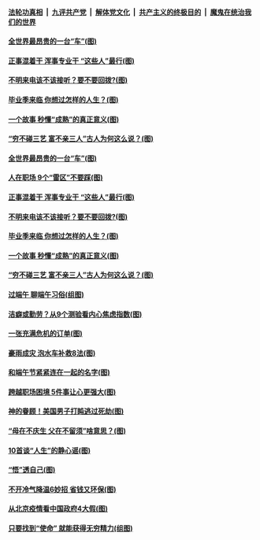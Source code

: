 

####  [法轮功真相](../../../../basic/blob/master/README.md?t=06270202) &nbsp;|&nbsp; [九评共产党](../../../../9ping.md/blob/master/README.md?t=06270202) &nbsp;|&nbsp; [解体党文化](../../../../jtdwh.md/blob/master/README.md?t=06270202)  &nbsp;|&nbsp; [共产主义的终极目的](../../../../gczydzjmd.md/blob/master/README.md?t=06270202) &nbsp;|&nbsp; [魔鬼在统治我们的世界](../../../../mgztzwmdsj.md/blob/master/README.md?t=06270202) 

#### [全世界最昂贵的一台“车”(图)](../pages/p8/937477.md?t=06270202) 

#### [正事混着干 浑事专业干 “这些人”最行(图)](../pages/p8/937732.md?t=06270202) 

#### [不明来电该不该接听？要不要回拨?(图)](../pages/p8/936929.md?t=06270202) 

#### [毕业季来临 你想过怎样的人生？(图)](../pages/p8/937661.md?t=06270202) 

#### [一个故事 秒懂“成熟”的真正意义(图)](../pages/p8/936405.md?t=06270202) 

#### [“穷不碰三艺 富不亲三人”古人为何这么说？(图)](../pages/p8/937602.md?t=06270202) 

#### [全世界最昂贵的一台“车”(图)](../pages/p8/937477.md?t=06270202) 

#### [人在职场 9个“雷区”不要踩(图)](../pages/p8/937766.md?t=06270202) 

#### [正事混着干 浑事专业干 “这些人”最行(图)](../pages/p8/937732.md?t=06270202) 

#### [不明来电该不该接听？要不要回拨?(图)](../pages/p8/936929.md?t=06270202) 

#### [毕业季来临 你想过怎样的人生？(图)](../pages/p8/937661.md?t=06270202) 

#### [一个故事 秒懂“成熟”的真正意义(图)](../pages/p8/936405.md?t=06270202) 

#### [“穷不碰三艺 富不亲三人”古人为何这么说？(图)](../pages/p8/937602.md?t=06270202) 

#### [过端午 聊端午习俗(组图)](../pages/p8/937246.md?t=06270202) 

#### [洁癖或勤劳？从9个测验看内心焦虑指数(图)](../pages/p8/937558.md?t=06270202) 

#### [一张充满危机的订单(图)](../pages/p8/936981.md?t=06270202) 

#### [豪雨成灾 泡水车补救8法(图)](../pages/p8/937526.md?t=06270202) 

#### [和端午节紧紧连在一起的名字(图)](../pages/p8/937448.md?t=06270202) 

#### [跨越职场困境 5件事让心更强大(图)](../pages/p8/937375.md?t=06270202) 

#### [神的眷顾！美国男子打盹逃过死劫(图)](../pages/p8/936985.md?t=06270202) 

#### [“母在不庆生 父在不留须”啥意思？(图)](../pages/p8/937234.md?t=06270202) 

#### [10首谈“人生”的静心谣(图)](../pages/p8/936965.md?t=06270202) 

#### [“悟”透自己(图)](../pages/p8/936972.md?t=06270202) 

#### [不开冷气降温6妙招 省钱又环保(图)](../pages/p8/937329.md?t=06270202) 

#### [从北京疫情看中国政府4大假(图)](../pages/p8/937196.md?t=06270202) 

#### [只要找到“使命” 就能获得无穷精力(组图)](../pages/p8/937159.md?t=06270202) 

